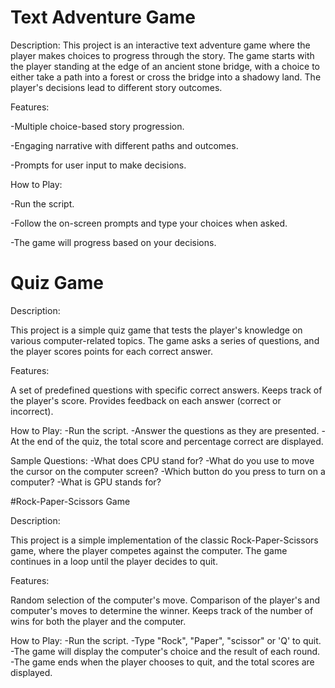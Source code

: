 
# Text Adventure Game
Description:
This project is an interactive text adventure game where the player makes choices to progress through the story. The game starts with the player standing at the edge of an ancient stone bridge, with a choice to either take a path into a forest or cross the bridge into a shadowy land. The player's decisions lead to different story outcomes.

Features:

-Multiple choice-based story progression.

-Engaging narrative with different paths and outcomes.

-Prompts for user input to make decisions.

How to Play:

-Run the script.

-Follow the on-screen prompts and type your choices when asked.

-The game will progress based on your decisions.

# Quiz Game

Description:

This project is a simple quiz game that tests the player's knowledge on various computer-related topics. The game asks a series of questions, and the player scores points for each correct answer.

Features:

A set of predefined questions with specific correct answers.
Keeps track of the player's score.
Provides feedback on each answer (correct or incorrect).

How to Play:
    -Run the script.
    -Answer the questions as they are presented.
    -At the end of the quiz, the total score and percentage     correct are displayed.

Sample Questions:
    -What does CPU stand for?
    -What do you use to move the cursor on the computer screen?
    -Which button do you press to turn on a computer?
    -What is GPU stands for?

#Rock-Paper-Scissors Game

Description:

This project is a simple implementation of the classic Rock-Paper-Scissors game, where the player competes against the computer. The game continues in a loop until the player decides to quit.

Features:

Random selection of the computer's move.
Comparison of the player's and computer's moves to determine the winner.
Keeps track of the number of wins for both the player and the computer.

How to Play:
    -Run the script.
    -Type "Rock", "Paper", "scissor" or 'Q' to quit.
    -The game will display the computer's choice and the result of each round.
    -The game ends when the player chooses to quit, and the total scores are displayed.

